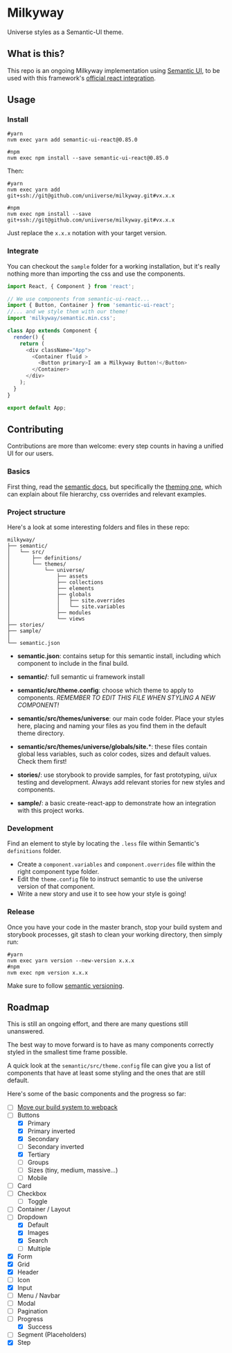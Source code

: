 # Milkyway

Universe styles as a Semantic-UI theme.

## What is this?

This repo is an ongoing Milkyway implementation using [Semantic UI](https://semantic-ui.com/), to be used with this framework's [official react integration](https://react.semantic-ui.com/).

## Usage

### Install

```
#yarn
nvm exec yarn add semantic-ui-react@0.85.0

#npm
nvm exec npm install --save semantic-ui-react@0.85.0
```

Then:

```
#yarn
nvm exec yarn add git+ssh://git@github.com/uniiverse/milkyway.git#vx.x.x

#npm
nvm exec npm install --save git+ssh://git@github.com/uniiverse/milkyway.git#vx.x.x
```

Just replace the `x.x.x` notation with your target version.

### Integrate

You can checkout the `sample` folder for a working installation, but it's really nothing more than importing the css and use the components.

```javascript
import React, { Component } from 'react';

// We use components from semantic-ui-react...
import { Button, Container } from 'semantic-ui-react';
//... and we style them with our theme!
import 'milkyway/semantic.min.css';

class App extends Component {
  render() {
    return (
      <div className="App">
        <Container fluid >
          <Button primary>I am a Milkyway Button!</Button>
        </Container>
      </div>
    );
  }
}

export default App;
```

## Contributing

Contributions are more than welcome: every step counts in having a unified UI for our users.

### Basics
First thing, read the [semantic docs](https://semantic-ui.com/introduction/getting-started.html), but specifically the [theming one](https://semantic-ui.com/usage/theming.html), which can explain about file hierarchy, css overrides and relevant examples.


### Project structure

Here's a look at some interesting folders and files in these repo:

```
milkyway/
├── semantic/
│   └── src/
│       ├── definitions/
│       └── themes/
│           └── universe/
│               ├── assets
│               ├── collections
│               ├── elements
│               ├── globals
│               │   ├── site.overrides
│               │   └── site.variables
│               ├── modules
│               └── views
├── stories/
├── sample/
│
└── semantic.json
```
- **semantic.json**: contains setup for this semantic install, including which component to include in the final build.


- **semantic/**: full semantic ui framework install
- **semantic/src/theme.config**: choose which theme to apply to components. *REMEMBER TO EDIT THIS FILE WHEN STYLING A NEW COMPONENT!*


- **semantic/src/themes/universe**: our main code folder. Place your styles here, placing and naming your files as you find them in the default theme directory.
- **semantic/src/themes/universe/globals/site.***: these files contain global less variables, such as color codes, sizes and default values. Check them first!


- **stories/**: use storybook to provide samples, for fast prototyping, ui/ux testing and development. Always add relevant stories for new styles and components.

- **sample/**: a basic create-react-app to demonstrate how an integration with this project works.

### Development

Find an element to style by locating the `.less` file within Semantic's `definitions` folder.
- Create a `component.variables` and `component.overrides` file within the right component type folder.
- Edit the `theme.config` file to instruct semantic to use the universe version of that component.
- Write a new story and use it to see how your style is going!


### Release

Once you have your code in the master branch, stop your build system and storybook processes, git stash to clean your working directory, then simply run:

```
#yarn
nvm exec yarn version --new-version x.x.x
#npm
nvm exec npm version x.x.x
```

Make sure to follow [semantic versioning](https://semver.org/).

## Roadmap

This is still an ongoing effort, and there are many questions still unanswered.

The best way to move forward is to have as many components correctly styled in the smallest time frame possible.

A quick look at the `semantic/src/theme.config` file can give you a list of components that have at least some styling and the ones that are still default.

Here's some of the basic components and the progress so far:

- [ ] [Move our build system to webpack](https://medium.com/webmonkeys/webpack-2-semantic-ui-theming-a216ddf60daf)
- [ ] Buttons
  - [x] Primary
  - [x] Primary inverted
  - [x] Secondary
  - [ ] Secondary inverted
  - [x] Tertiary
  - [ ] Groups
  - [ ] Sizes (tiny, medium, massive...)
  - [ ] Mobile
- [ ] Card
- [ ] Checkbox
  - [ ] Toggle
- [ ] Container / Layout
- [ ] Dropdown
  - [x] Default
  - [x] Images
  - [x] Search
  - [ ] Multiple
- [x] Form
- [x] Grid
- [x] Header
- [ ] Icon
- [x] Input
- [ ] Menu / Navbar
- [ ] Modal
- [ ] Pagination
- [ ] Progress
  - [x] Success
- [ ] Segment (Placeholders)
- [x] Step
